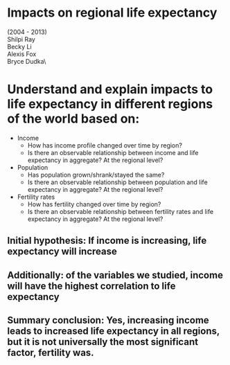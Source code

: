 # Impacts on regional life expectancy
(2004 - 2013)\
Shilpi Ray\
Becky Li\
Alexis Fox\
Bryce Dudka\



# Understand and explain impacts to life expectancy in different regions of the world based on:
* Income
    * How has income profile changed over time by region? 
    * Is there an observable relationship between income and life expectancy in aggregate?  At the regional level?  
* Population 
    * Has population grown/shrank/stayed the same?
    * Is there an observable relationship between population and life expectancy in aggregate?  At the regional level?  
* Fertility rates 
     * How has fertility changed over time by region? 
     * Is there an observable relationship between fertility rates and life expectancy in aggregate?  At the regional level?  

## Initial hypothesis:  If income is increasing, life expectancy will increase 
## Additionally: of the variables we studied, income will have the highest correlation to life expectancy 
## Summary conclusion: Yes, increasing income leads to increased life expectancy in all regions, but it is not universally the most      significant factor, fertility was. 


